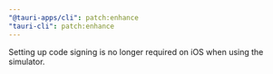 ```yaml
---
"@tauri-apps/cli": patch:enhance
"tauri-cli": patch:enhance
---
```


Setting up code signing is no longer required on iOS when using the simulator.
